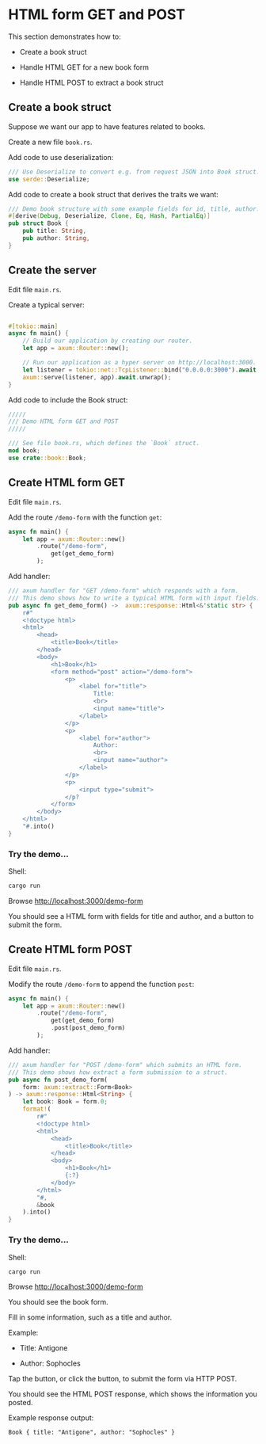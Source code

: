 # HTML form GET and POST

This section demonstrates how to:

* Create a book struct

* Handle HTML GET for a new book form

* Handle HTML POST to extract a book struct

## Create a book struct

Suppose we want our app to have features related to books.

Create a new file `book.rs`.

Add code to use deserialization:

```rust
/// Use Deserialize to convert e.g. from request JSON into Book struct.
use serde::Deserialize;
```

Add code to create a book struct that derives the traits we want:

```rust
/// Demo book structure with some example fields for id, title, author.
#[derive(Debug, Deserialize, Clone, Eq, Hash, PartialEq)]
pub struct Book {
    pub title: String,
    pub author: String,
}
```

## Create the server

Edit file `main.rs`.

Create a typical server:

```rust

#[tokio::main]
async fn main() {
    // Build our application by creating our router.
    let app = axum::Router::new();

    // Run our application as a hyper server on http://localhost:3000.
    let listener = tokio::net::TcpListener::bind("0.0.0.0:3000").await.unwrap();
    axum::serve(listener, app).await.unwrap();
}
```

Add code to include the Book struct:

```rust
/////
/// Demo HTML form GET and POST
/////

/// See file book.rs, which defines the `Book` struct.
mod book;
use crate::book::Book;
```

## Create HTML form GET

Edit file `main.rs`.

Add the route `/demo-form` with the function `get`:

```rust
async fn main() {
    let app = axum::Router::new()
        .route("/demo-form",
            get(get_demo_form)
        );
```

Add handler:

```rust
/// axum handler for "GET /demo-form" which responds with a form.
/// This demo shows how to write a typical HTML form with input fields.
pub async fn get_demo_form() ->  axum::response::Html<&'static str> {
    r#"
    <!doctype html>
    <html>
        <head>
            <title>Book</title>
        </head>
        <body>
            <h1>Book</h1>
            <form method="post" action="/demo-form">
                <p>
                    <label for="title">
                        Title:
                        <br>
                        <input name="title">
                    </label>
                </p>
                <p>
                    <label for="author">
                        Author:
                        <br>
                        <input name="author">
                    </label>
                </p>
                <p>
                    <input type="submit">
                </p?
            </form>
        </body>
    </html>
    "#.into()
}
```

### Try the demo…

Shell:

```sh
cargo run
```

Browse <http://localhost:3000/demo-form>

You should see a HTML form with fields for title and author, and a button to submit the form.

## Create HTML form POST

Edit file `main.rs`.

Modify the route `/demo-form` to append the function `post`:

```rust
async fn main() {
    let app = axum::Router::new()
        .route("/demo-form",
            get(get_demo_form)
            .post(post_demo_form)
        );
```

Add handler:

```rust
/// axum handler for "POST /demo-form" which submits an HTML form.
/// This demo shows how extract a form submission to a struct.
pub async fn post_demo_form(
    form: axum::extract::Form<Book>
) -> axum::response::Html<String> {
    let book: Book = form.0;
    format!(
        r#"
        <!doctype html>
        <html>
            <head>
                <title>Book</title>
            </head>
            <body>
                <h1>Book</h1>
                {:?}
            </body>
        </html>
        "#,
        &book
    ).into()
}
```

### Try the demo…

Shell:

```sh
cargo run
```

Browse <http://localhost:3000/demo-form>

You should see the book form.

Fill in some information, such as a title and author.

Example:

  * Title: Antigone

  * Author: Sophocles

Tap the button, or click the button, to submit the form via HTTP POST.

You should see the HTML POST response, which shows the information you posted.

Example response output:

```txt
Book { title: "Antigone", author: "Sophocles" }
```
